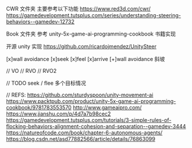 CWR 文件夹
主要参考以下功能
https://www.red3d.com/cwr/
https://gamedevelopment.tutsplus.com/series/understanding-steering-behaviors--gamedev-12732

Book 文件夹
参考 unity-5x-game-ai-programming-cookbook 书籍实现

开源 unity 实现
https://github.com/ricardojmendez/UnitySteer

[x]wall avoidance
[x]seek
[x]feel
[x]arrive
[+]wall avoidance 斜坡

// VO
// RVO
// RVO2

// TODO
seek / flee 多个目标情况

// REFS:
https://github.com/sturdyspoon/unity-movement-ai
https://www.packtpub.com/product/unity-5x-game-ai-programming-cookbook/9781783553570
http://www.gameaipro.com/
https://www.jianshu.com/p/4d7a7b98cec2
https://gamedevelopment.tutsplus.com/tutorials/3-simple-rules-of-flocking-behaviors-alignment-cohesion-and-separation--gamedev-3444
https://natureofcode.com/book/chapter-6-autonomous-agents/
https://blog.csdn.net/asd77882566/article/details/76863099



